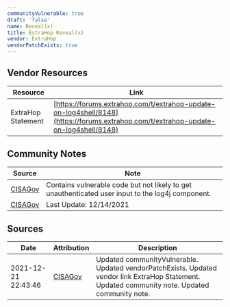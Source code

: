 ```yaml
---
communityVulnerable: true
draft: 'false'
name: Reveal(x)
title: ExtraHop Reveal(x)
vendor: ExtraHop
vendorPatchExists: true
---
```


## Vendor Resources
| Resource | Link |
| --- | --- |
| ExtraHop Statement | [https://forums.extrahop.com/t/extrahop-update-on-log4shell/8148](https://forums.extrahop.com/t/extrahop-update-on-log4shell/8148) |


## Community Notes
| Source | Note |
| --- | --- |
| [CISAGov](https://raw.githubusercontent.com/cisagov/log4j-affected-db/develop/README.md) | Contains vulnerable code but not likely to get unauthenticated user input to the log4j component. |
| [CISAGov](https://raw.githubusercontent.com/cisagov/log4j-affected-db/develop/README.md) | Last Update: 12/14/2021 |

## Sources
| Date | Attribution | Description |
| --- | --- | --- |
| 2021-12-21 22:43:46 | [CISAGov](https://raw.githubusercontent.com/cisagov/log4j-affected-db/develop/README.md) | Updated communityVulnerable. Updated vendorPatchExists. Updated vendor link ExtraHop Statement. Updated community note. Updated community note.  |
